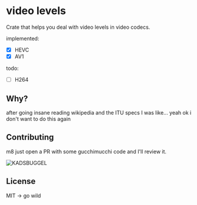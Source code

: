 # video levels

Crate that helps you deal with video levels in video codecs.

implemented:

- [x] HEVC
- [x] AV1

todo:

- [ ] H264

## Why?

after going insane reading wikipedia and the ITU specs I was like... yeah ok i don't want to do this again

## Contributing

m8 just open a PR with some gucchimucchi code and I'll review it.

![KADSBUGGEL](https://raw.githubusercontent.com/coral/fluidsynth2/master/kadsbuggel.png)

## License

MIT -> go wild
